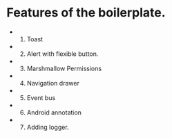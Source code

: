# Features of the boilerplate.

* 1. Toast
* 2. Alert with flexible button.
* 3. Marshmallow Permissions 
* 4. Navigation drawer
* 5. Event bus
* 6. Android annotation
* 7. Adding logger.

